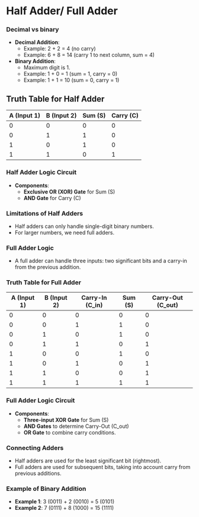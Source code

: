 # Half Adder/ Full Adder

### Decimal vs binary

- **Decimal Addition**:
    - Example: 2 + 2 = 4 (no carry)
    - Example: 6 + 8 = 14 (carry 1 to next column, sum = 4)
- **Binary Addition**:
    - Maximum digit is 1.
    - Example: 1 + 0 = 1 (sum = 1, carry = 0)
    - Example: 1 + 1 = 10 (sum = 0, carry = 1)

## Truth Table for Half Adder

| A (Input 1) | B (Input 2) | Sum (S) | Carry (C) |
| --- | --- | --- | --- |
| 0 | 0 | 0 | 0 |
| 0 | 1 | 1 | 0 |
| 1 | 0 | 1 | 0 |
| 1 | 1 | 0 | 1 |

### Half Adder Logic Circuit

- **Components**:
    - **Exclusive OR (XOR) Gate** for Sum (S)
    - **AND Gate** for Carry (C)

### Limitations of Half Adders

- Half adders can only handle single-digit binary numbers.
- For larger numbers, we need full adders.

### Full Adder Logic

- A full adder can handle three inputs: two significant bits and a carry-in from the previous addition.

### Truth Table for Full Adder

| A (Input 1) | B (Input 2) | Carry-In (C_in) | Sum (S) | Carry-Out (C_out) |
| --- | --- | --- | --- | --- |
| 0 | 0 | 0 | 0 | 0 |
| 0 | 0 | 1 | 1 | 0 |
| 0 | 1 | 0 | 1 | 0 |
| 0 | 1 | 1 | 0 | 1 |
| 1 | 0 | 0 | 1 | 0 |
| 1 | 0 | 1 | 0 | 1 |
| 1 | 1 | 0 | 0 | 1 |
| 1 | 1 | 1 | 1 | 1 |

###  Full Adder Logic Circuit

- **Components**:
    - **Three-input XOR Gate** for Sum (S)
    - **AND Gates** to determine Carry-Out (C_out)
    - **OR Gate** to combine carry conditions.

###  Connecting Adders

- Half adders are used for the least significant bit (rightmost).
- Full adders are used for subsequent bits, taking into account carry from previous additions.

### Example of Binary Addition

- **Example 1**: 3 (0011) + 2 (0010) = 5 (0101)
- **Example 2**: 7 (0111) + 8 (1000) = 15 (1111)

